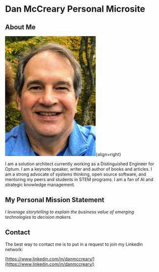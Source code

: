 # Dan McCreary Personal Microsite



## About Me

![](img/dan-mccreary-headshot-2021-small.png){align=right}

I am a solution architect currently working as a Distinguished Engineer for Optum.  I am a keynote speaker, writer and author of books and articles.  I am a strong advocate of systems thinking, open source software, and mentoring my peers and students in STEM programs.  I am a fan of AI and strategic knowledge management.

## My Personal Mission Statement

  *I leverage storytelling to explain the business value of emerging technologies to decision makers.*

## Contact

The best way to contact me is to put in a request to join my LinkedIn network:

[https://www.linkedin.com/in/danmccreary/](https://www.linkedin.com/in/danmccreary/)
